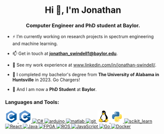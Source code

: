<h1 align="center">Hi 👋, I'm Jonathan</h1>
<h3 align="center">Computer Engineer and PhD student at Baylor.</h3>


- ⚡ I’m currently working on research projects in spectrum engineering and machine learning.

- 📫 Get in touch at **jonathan_swindell1@baylor.edu**.
- 👀 See my work experience at www.linkedin.com/in/jonathan-swindell/.

- 🚀 I completed my bachelor's degree from **The University of Alabama in Huntsville** in 2023. Go Chargers!

- 🐻 And I am now a **PhD Student** at **Baylor**. 

<h3 align="left">Languages and Tools:</h3>
<p align="left"> 
<!--C--><a href="https://www.cprogramming.com/" target="_blank"> <img src="https://raw.githubusercontent.com/devicons/devicon/master/icons/c/c-original.svg" alt="c" width="40" height="40"/> </a> <!--C++--><a href="https://www.w3schools.com/cpp/" target="_blank"> <img src="https://raw.githubusercontent.com/devicons/devicon/master/icons/cplusplus/cplusplus-original.svg" alt="cplusplus" width="40" height="40"/> </a><!-- C# --> <a href="https://www.ros.org" target="_blank"> <img src="https://seeklogo.com/images/C/c-sharp-c-logo-02F17714BA-seeklogo.com.png" alt="C#" width="35" height="40"/> </a><!--Arduino--><a href="https://www.arduino.cc/" target="_blank"> <img src="https://cdn.worldvectorlogo.com/logos/arduino-1.svg" alt="arduino" width="40" height="40"/> </a><!--Matlab--><a href="https://www.mathworks.com/" target="_blank"> <img src="https://upload.wikimedia.org/wikipedia/commons/2/21/Matlab_Logo.png" alt="matlab" width="40" height="40"/> </a> <!--Git--><a href="https://git-scm.com/" target="_blank"> <img src="https://www.vectorlogo.zone/logos/git-scm/git-scm-icon.svg" alt="git" width="40" height="40"/> </a><!--Linux--><a href="https://www.linux.org/" target="_blank"> <img src="https://raw.githubusercontent.com/devicons/devicon/master/icons/linux/linux-original.svg" alt="linux" width="40" height="40"/> </a> <!--Python--><a href="https://www.python.org" target="_blank"> <img src="https://raw.githubusercontent.com/devicons/devicon/master/icons/python/python-original.svg" alt="python" width="40" height="40"/> </a> <!--Scikit-learn--><a href="https://scikit-learn.org/" target="_blank"> <img src="https://upload.wikimedia.org/wikipedia/commons/0/05/Scikit_learn_logo_small.svg" alt="scikit_learn" width="40" height="40"/> </a> <!-- React --><a href="https://react.dev" target="_blank"> <img src="https://upload.wikimedia.org/wikipedia/commons/thumb/a/a7/React-icon.svg/2300px-React-icon.svg.png" alt="React" width="40" height="40"/> </a> <!-- Java --><a href="https://https://www.java.com/en/" target="_blank"> <img src="https://cdn.freebiesupply.com/logos/large/2x/java-14-logo-png-transparent.png" alt="Java" width="40" height="40"/> </a> <!-- FPGA --><a href="https://www.tutorialspoint.com/vlsi_design/vlsi_design_verilog_introduction.htm" target="_blank"> <img src="https://mshr-h.gallerycdn.vsassets.io/extensions/mshr-h/veriloghdl/1.11.4/1681873257121/Microsoft.VisualStudio.Services.Icons.Default" alt="FPGA" width="40" height="40"/> </a> <!-- ROS --><a href="https://www.ros.org" target="_blank"> <img src="https://upload.wikimedia.org/wikipedia/commons/thumb/b/bb/Ros_logo.svg/2560px-Ros_logo.svg.png" alt="ROS" width="60" height="40"/> </a> <!-- Javascript --> <a href="https://javascript.info" target="_blank"> <img src="https://upload.wikimedia.org/wikipedia/commons/6/6a/JavaScript-logo.png?20120221235433" alt="JavaScript" width="45" height="40"/> </a><!-- Go --> <a href="https://go.dev" target="_blank"> <img src=https://seeklogo.com/images/G/go-logo-046185B647-seeklogo.com.png
" alt="Go" width="45" height="40"/> </a> <!-- Docker --> <a href="https://www.docker.com" target="_blank"> <img src="https://www.docker.com/wp-content/uploads/2022/03/Moby-logo.png" alt="Docker" width="40" height="40"/> </a> 


